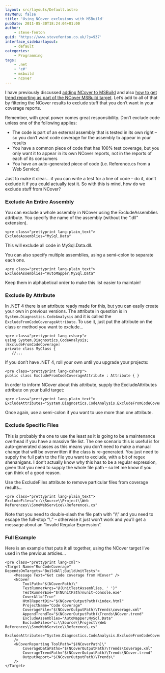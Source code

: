 ```yaml
---
layout: src/layouts/Default.astro
navMenu: false
title: 'Using NCover exclusions with MSBuild'
pubDate: 2011-05-30T18:24:04+01:00
author:
    - steve-fenton
guid: 'https://www.stevefenton.co.uk/?p=937'
interface_sidebarlayout:
    - default
categories:
    - Programming
tags:
    - .net
    - 'c#'
    - msbuild
    - ncover
---
```


I have previously discussed [adding NCover to MSBuild](/2011/02/Adding-An-NCover-Target-To-MSBuild-To-Get-Code-Coverage/) and also [how to get trend reporting as part of the NCover MSBuild target](/2011/05/Using-NCover-With-MSBuild-To-Get-Reports-And-Trends/). Let’s add to all of that by filtering the NCover results to exclude stuff that you don’t want in your coverage reports.

Remember, with great power comes great responsibility. Don’t exclude code unless one of the following applies:

- The code is part of an external assembly that is tested in its own right – so you don’t want code coverage for the assembly to appear in your results
- You have a common piece of code that has 100% test coverage, but you only want it to appear in its own NCover reports, not in the reports of each of its consumers
- You have an auto-generated piece of code (i.e. Reference.cs from a Web Service)

Just to make it clear… if you can write a test for a line of code – do it, don’t exclude it if you could actually test it. So with this is mind, how do we exclude stuff from NCover?

### Exclude An Entire Assembly

You can exclude a whole assembly in NCover using the ExcludeAssemblies attribute. You specify the name of the assembly (without the “.dll” extension).

```
<pre class="prettyprint lang-plain_text">
ExcludeAssemblies="MySql.Data"
```
This will exclude all code in MySql.Data.dll.

You can also specify multiple assemblies, using a semi-colon to separate each one.

```
<pre class="prettyprint lang-plain_text">
ExcludeAssemblies="AutoMapper;MySql.Data"
```
Keep them in alphabetical order to make this list easier to maintain!

### Exclude By Attribute

In .NET 4 there is an attribute ready made for this, but you can easily create your own in previous versions. The attribute in question is in `System.Diagnostics.CodeAnalysis` and it is called the `ExcludeFromCodeCoverageAttribute`. To use it, just put the attribute on the class or method you want to exclude…

```
<pre class="prettyprint lang-csharp">
using System.Diagnostics.CodeAnalysis;
[ExcludeFromCodeCoverage]
private class MyClass {
   //...
```
If you don’t have .NET 4, roll your own until you upgrade your projects:

```
<pre class="prettyprint lang-csharp">
public class ExcludeFromCodeCoverageAttribute : Attribute { }
```
In order to inform NCover about this attribute, supply the ExcludeAttributes attribute on your build target:

```
<pre class="prettyprint lang-plain_text">
ExcludeAttributes="System.Diagnostics.CodeAnalysis.ExcludeFromCodeCoverageAttribute"
```
Once again, use a semi-colon if you want to use more than one attribute.

### Exclude Specific Files

This is probably the one to use the least as it is going to be a maintenance overhead if you have a massive file list. The one scenario this is useful is for auto-generated classes as this means you don’t need to make a manual change that will be overwritten if the class is re-generated. You just need to supply the full path to the file you want to exclude, with a bit of regex shenanigans. I don’t actually know why this has to be a regular expression, given that you need to supply the whole file path – so let me know if you can think of a good reason.

Use the ExcludeFiles attribute to remove particular files from coverage results…

```
<pre class="prettyprint lang-plain_text">
ExcludeFiles="c:\\Source\\Project\\Web References\\SomeWebService\\Reference\.cs"
```
Note that you need to double-slash the file path with “\\\\” and you need to escape the full-stop “\\.” – otherwise it just won’t work and you’ll get a message about an “Invalid Regular Expression”.

### Full Example

Here is an example that puts it all together, using the NCover target I’ve used in the previous articles…

```
<pre class="prettyprint lang-xml">
<Target Name="RunCodeCoverage" DependsOnTargets="BuildAll;BuildUnitTests">
    <Message Text="Get code coverage from NCover" />
    <NCover
        ToolPath="$(NCoverPath)\"
        TestRunnerArgs="@(UnitTestAssemblies, ' ')"
        TestRunnerExe="$(NUnitPath)nunit-console.exe"
        CoverAll="True"
        HtmlReportDir="$(NCoverOutputPath)\index.html"
        ProjectName="Code Coverage"
        CoverageFile="$(NCoverOutputPath)\Trends\coverage.xml"
        AppendTrendTo="$(NCoverOutputPath)\Trends\NCover.trend"
        ExcludeAssemblies="AutoMapper;MySql.Data"
        ExcludeFiles="c:\\Source\\Project\\Web References\\SomeWebService\\Reference\.cs"
        ExcludeAttributes="System.Diagnostics.CodeAnalysis.ExcludeFromCodeCoverageAttribute"
    />
    <NCoverReporting ToolPath="$(NCoverPath)\"
        CoverageDataPaths="$(NCoverOutputPath)\Trends\Coverage.xml"
        CoverageTrendPath="$(NCoverOutputPath)\Trends\NCover.trend"
        OutputReport="$(NCoverOutputPath)\Trends\"
    />
</Target>
```